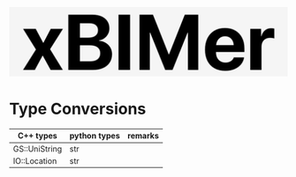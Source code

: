 <p align='center'>
<img src='../_images/logo.png' width='512px'/>
</p>

# Type Conversions

| C++ types     | python types | remarks |
| ------------- | ------------ | ------- |
| GS::UniString | str          |         |
| IO::Location  | str          |         |
